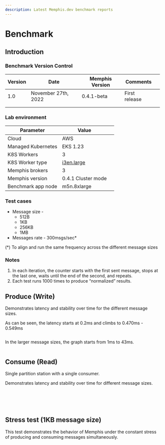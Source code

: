 ```yaml
---
description: Latest Memphis.dev benchmark reports
---
```


# Benchmark

## Introduction

### Benchmark Version Control

<table><thead><tr><th>Version</th><th>Date</th><th>Memphis Version</th><th>Comments</th><th data-hidden></th></tr></thead><tbody><tr><td>1.0</td><td>November 27th, 2022</td><td>0.4.1-beta</td><td>First release</td><td></td></tr><tr><td></td><td></td><td></td><td></td><td></td></tr><tr><td></td><td></td><td></td><td></td><td></td></tr></tbody></table>

### Lab environment

<table><thead><tr><th>Parameter</th><th>Value</th><th data-hidden></th></tr></thead><tbody><tr><td>Cloud</td><td>AWS</td><td></td></tr><tr><td>Managed Kubernetes</td><td>EKS 1.23</td><td></td></tr><tr><td>K8S Workers</td><td>3</td><td></td></tr><tr><td>K8S Worker type</td><td><a href="https://aws.amazon.com/ec2/instance-types/">i3en.large</a></td><td></td></tr><tr><td>Memphis brokers</td><td>3</td><td></td></tr><tr><td>Memphis version</td><td>0.4.1 Cluster mode</td><td></td></tr><tr><td>Benchmark app node</td><td>m5n.8xlarge</td><td></td></tr></tbody></table>

### Test cases

* Message size -
  * 512B
  * 1KB
  * 256KB
  * 1MB
* Messages rate - 300msgs/sec\*

(\*) To align and run the same frequency across the different message sizes

### Notes

1. In each iteration, the counter starts with the first sent message, stops at the last one, waits until the end of the second, and repeats.
2. Each test runs 1000 times to produce “normalized” results.

## Produce (Write)

Demonstrates latency and stability over time for the different message sizes.

As can be seen, the latency starts at 0.2ms and climbs to 0.470ms - 0.549ms

<figure><img src="https://lh3.googleusercontent.com/UQW9GKGH3OCay7-zrXkKbrw9WBMOvPSJkFsZSj8h_JK2A2cxdP2I9WjRm4_uhNYkJXzRPgf5VtPQX3mtKJ4_sVxFbo3FHihG1DI1l9hkDev7yhQ6mxTtoW_1nulxtFJAlcy_VRb0p4-pLnBsEKYz2fYc4eEbmPhufU3-yJT8UJHgyeucdP-ZNw6asUgmqIko=s2048" alt=""><figcaption></figcaption></figure>

In the larger message sizes, the graph starts from 1ms to 43ms.

<figure><img src="https://lh4.googleusercontent.com/AN2AcY_fhwIFTH7cKF8TKLQSfbKiG8LtPzP6eTXL8lGbOnuWIkjuQiScGD-U0y6rTby08zkLgsBelduY6lC5_wUZzECU3irHgnZrozXcc7jIUSKOGZjz1BAdCjFZ0EumfpjUamQ0ERHvyF5SBm8-WgpF7ulH_1LZXpYCDfz1kJsD5r_BogGb0p5rpBExHSYZ=s2048" alt=""><figcaption></figcaption></figure>

## Consume (Read)

Single partition station with a single consumer.

Demonstrates latency and stability over time for different message sizes.

<figure><img src="https://lh5.googleusercontent.com/3BTmJPDkxUZ5yamsVY_0NBcmq38XMZfY0riCwecVKsYiRrxTPu-ha0-vS_n7jB-uI0kul5Y1javIv-krRged4lh2haokQbV1L8DfSyR_U4u-fTkJZ_pWSgWpPMHWt2cK8GhdA4puSB-MSMCZnTKS6-qmJuElagoE3daZRbEPW2_844m9xsSYUD6-HTeHQ1MC=s2048" alt=""><figcaption></figcaption></figure>

<figure><img src="https://lh6.googleusercontent.com/qmKhlUfbUe7Eywyp7lcYYZnIihXeTPaGK0fJYjsFsyRAiH5U_0Uc0-Ayl6ByZfG-5FuehPq5GYznisAnPZTaqjFNXOn2JN_82L5yb0xxMWGK5G9yAeQ2GdOQVjZ2vyByuvQtOLt0n7AOIx6Lh3kd5KJ_MCeDNYK7ND0o3p4pBX3Vdpz9AtXVTPuZC56t4bZV=s2048" alt=""><figcaption></figcaption></figure>

<figure><img src="https://lh6.googleusercontent.com/rxtjNGRNRlwEnQM9FrgsVotGQyLZXg0nXsj44y72dkHXtalhf8aLh2rGqupVAtVEAXvXYQXlHVkqV5YXZuy1TCnzRzS-g-DMDr-eeOMPkBBRqpkVbeuMb3CvFdyd2Bupoul5fGL8QFtBqXQBNrKUOlZUKYkSuoj6krCs0TGTj4nbH4M8entvyWDrnljXnTPa=s2048" alt=""><figcaption></figcaption></figure>

<figure><img src="https://lh4.googleusercontent.com/HZVkwhev0OUC-lOB-KR7iBvNxUtHkFF3M2dF_Fbc5lxbpud3WUsX0SLUGXf2TToh8mYPoqoH8vwBSqkPFRE8FVcNDPftt6g8-AX_0Qnp_rrL91zTG6W8EGFTMsYSJOUNq55PcDJQu9U5aBf9z24DuvX6rp5m1iyHiYiBu5hKbJroD_M5RHxB6AfkLiiuNfol=s2048" alt=""><figcaption></figcaption></figure>

<figure><img src="https://lh4.googleusercontent.com/P45AesUOcfO3gWI2Qsa2M4HuyFIk1VuAjqKZij9hEqHqa9xxY-wP_sGu914jStkwU6e6COh40bVC1oU-oJ5z5Be5emVSdrDcnQgyBgMFvfveuXyNtBo-yw1FDeT3aCDAS5_6HTvlGkWi5lav3-h45oKMRaIAKYUhMQWAxB8QE6DPiuxFKAW3087I1aas-E1X=s2048" alt=""><figcaption></figcaption></figure>

## Stress test (1KB message size)

This test demonstrates the behavior of Memphis under the constant stress of producing and consuming messages simultaneously.

<figure><img src="https://lh6.googleusercontent.com/xurwFrTZX67M8Fc17kpIdVFFwyekFIDB7RV4ctFWkAEX_aYHk8WVtpOjXcGPkUBzdBU04Hg-bnOJanF9y4s2wCtz7JgV500XDzgaqvZk5i_MsMsYVhqVzvYnIt0sRZNzHQO11_07oCWnuJ9eA0SH7V6yg7kI_W6_vSkJ-13eBpNp-NWOfEpCxd7jeqEHMf2T=s2048" alt=""><figcaption></figcaption></figure>
